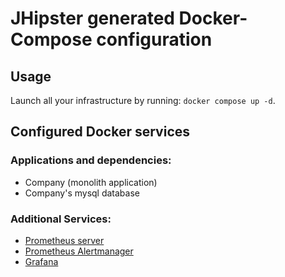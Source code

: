 # JHipster generated Docker-Compose configuration

## Usage

Launch all your infrastructure by running: `docker compose up -d`.

## Configured Docker services

### Applications and dependencies:

- Company (monolith application)
- Company's mysql database

### Additional Services:

- [Prometheus server](http://localhost:9090)
- [Prometheus Alertmanager](http://localhost:9093)
- [Grafana](http://localhost:3000)
